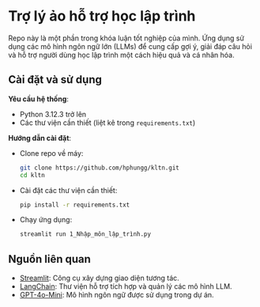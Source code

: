 # Trợ lý ảo hỗ trợ học lập trình  

Repo này là một phần trong khóa luận tốt nghiệp của mình. Ứng dụng sử dụng các mô hình ngôn ngữ lớn (LLMs) để cung cấp gợi ý, giải đáp câu hỏi và hỗ trợ người dùng học lập trình một cách hiệu quả và cá nhân hóa.  

## Cài đặt và sử dụng  

**Yêu cầu hệ thống**:  
   - Python 3.12.3 trở lên  
   - Các thư viện cần thiết (liệt kê trong `requirements.txt`)  

**Hướng dẫn cài đặt**:  
   - Clone repo về máy:  
     ```bash
     git clone https://github.com/hphungg/kltn.git
     cd kltn
     ```  
   - Cài đặt các thư viện cần thiết:  
     ```bash
     pip install -r requirements.txt
     ```  
   - Chạy ứng dụng:  
     ```bash
     streamlit run 1_Nhập_môn_lập_trình.py
     ```  
## Nguồn liên quan  

- [Streamlit](https://streamlit.io/): Công cụ xây dựng giao diện tương tác.  
- [LangChain](https://langchain.com/): Thư viện hỗ trợ tích hợp và quản lý các mô hình LLM.  
- [GPT-4o-Mini](https://github.com/your-username/gpt4omini): Mô hình ngôn ngữ được sử dụng trong dự án.  



